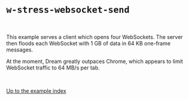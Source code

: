 # `w-stress-websocket-send`

<br>

This example serves a client which opens four WebSockets. The server then floods
each WebSocket with 1 GB of data in 64 KB one-frame messages.

At the moment, Dream greatly outpaces Chrome, which appears to limit WebSocket
traffic to 64 MB/s per tab.

<br>

[Up to the example index](../#examples)

